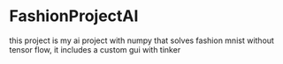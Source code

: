 # FashionProjectAI
this project is my ai project with numpy that solves fashion mnist without tensor flow, it includes a custom gui with tinker
